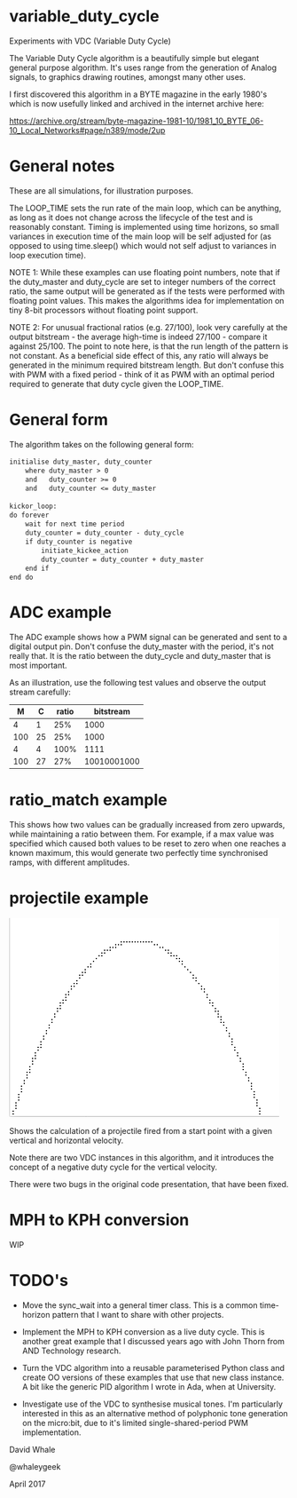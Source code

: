 # variable_duty_cycle

Experiments with VDC (Variable Duty Cycle)

The Variable Duty Cycle algorithm is a beautifully simple but elegant
general purpose algorithm. It's uses range from the generation of
Analog signals, to graphics drawing routines, amongst many other uses.

I first discovered this algorithm in a BYTE magazine in the early 1980's
which is now usefully linked and archived in the internet archive here:

https://archive.org/stream/byte-magazine-1981-10/1981_10_BYTE_06-10_Local_Networks#page/n389/mode/2up


# General notes

These are all simulations, for illustration purposes.

The LOOP_TIME sets the run rate of the main loop, which can be anything, as long as it
does not change across the lifecycle of the test and is reasonably constant. Timing
is implemented using time horizons, so small variances in execution time of the main loop
will be self adjusted for (as opposed to using time.sleep() which would not self adjust
to variances in loop execution time).

NOTE 1: While these examples can use floating point numbers, note that if the duty_master and
duty_cycle are set to integer numbers of the correct ratio, the same output will be
generated as if the tests were performed with floating point values. This makes the
algorithms idea for implementation on tiny 8-bit processors without floating point
support.

NOTE 2: For unusual fractional ratios (e.g. 27/100), look very carefully at the
output bitstream - the average high-time is indeed 27/100 - compare it
against 25/100. The point to note here, is that the run length of the pattern
is not constant. As a beneficial side effect of this, any ratio will always
be generated in the minimum required bitstream length. But don't confuse
this with PWM with a fixed period - think of it as PWM with an optimal
period required to generate that duty cycle given the LOOP_TIME.


# General form

The algorithm takes on the following general form:

```
initialise duty_master, duty_counter
    where duty_master > 0
    and   duty_counter >= 0
    and   duty_counter <= duty_master

kickor_loop:
do forever
    wait for next time period
    duty_counter = duty_counter - duty_cycle
    if duty_counter is negative
        initiate_kickee_action
        duty_counter = duty_counter + duty_master
    end if
end do
```


# ADC example

The ADC example shows how a PWM signal can be generated and sent to a digital output pin.
Don't confuse the duty_master with the period, it's not really that. It is the ratio
between the duty_cycle and duty_master that is most important.

As an illustration, use the following test values and observe the output stream carefully:

|M    |C      |ratio | bitstream
|---  |---    |---   |---
|4    |1      |25%   | 1000
|100  |25     |25%   | 1000
|4    |4      |100%  | 1111
|100  |27     |27%   | 10010001000


# ratio_match example

This shows how two values can be gradually increased from zero upwards, while
maintaining a ratio between them. For example, if a max value was specified which
caused both values to be reset to zero when one reaches a known maximum, this would
generate two perfectly time synchronised ramps, with different amplitudes.


# projectile example

![plot](./projectile.png "Projectile plot")

Shows the calculation of a projectile fired from a start point with a given
vertical and horizontal velocity.

Note there are two VDC instances in this algorithm, and it introduces the
concept of a negative duty cycle for the vertical velocity.

There were two bugs in the original code presentation, that have been fixed.


# MPH to KPH conversion

WIP


# TODO's

* Move the sync_wait into a general timer class. This is a common time-horizon pattern
that I want to share with other projects.

* Implement the MPH to KPH conversion as a live duty cycle. This is another great example
that I discussed years ago with John Thorn from AND Technology research.

* Turn the VDC algorithm into a reusable parameterised Python class and create OO versions of 
these examples that use that new class instance. A bit like the generic PID algorithm I wrote
in Ada, when at University.

* Investigate use of the VDC to synthesise musical tones. I'm particularly interested in this
as an alternative method of polyphonic tone generation on the micro:bit, due to it's limited
single-shared-period PWM implementation.

David Whale

@whaleygeek

April 2017






